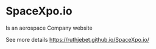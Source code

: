 # SpaceXpo.io
Is an aerospace Company website

See more details https://ruthjebet.github.io/SpaceXpo.io/
